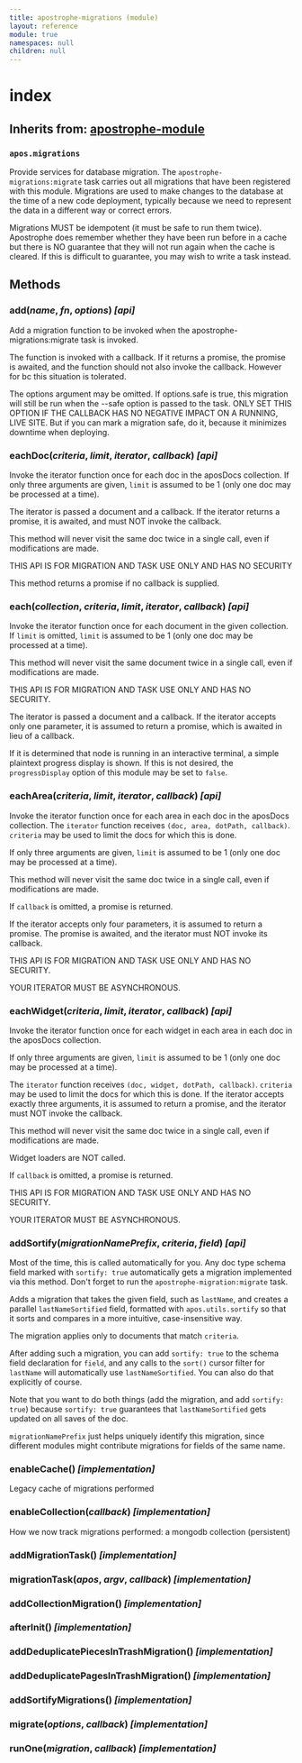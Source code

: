 ```yaml
---
title: apostrophe-migrations (module)
layout: reference
module: true
namespaces: null
children: null
---
```


# index

## Inherits from: [apostrophe-module](https://github.com/apostrophecms/apostrophe-documentation/tree/e71017392b54a258d8d72811456c862139150a96/modules/apostrophe-module/index.html)

### `apos.migrations`

Provide services for database migration. The `apostrophe-migrations:migrate` task carries out all migrations that have been registered with this module. Migrations are used to make changes to the database at the time of a new code deployment, typically because we need to represent the data in a different way or correct errors.

Migrations MUST be idempotent \(it must be safe to run them twice\). Apostrophe does remember whether they have been run before in a cache but there is NO guarantee that they will not run again when the cache is cleared. If this is difficult to guarantee, you may wish to write a task instead.

## Methods

### add\(_name_, _fn_, _options_\) _\[api\]_

Add a migration function to be invoked when the apostrophe-migrations:migrate task is invoked.

The function is invoked with a callback. If it returns a promise, the promise is awaited, and the function should not also invoke the callback. However for bc this situation is tolerated.

The options argument may be omitted. If options.safe is true, this migration will still be run when the --safe option is passed to the task. ONLY SET THIS OPTION IF THE CALLBACK HAS NO NEGATIVE IMPACT ON A RUNNING, LIVE SITE. But if you can mark a migration safe, do it, because it minimizes downtime when deploying.

### eachDoc\(_criteria_, _limit_, _iterator_, _callback_\) _\[api\]_

Invoke the iterator function once for each doc in the aposDocs collection. If only three arguments are given, `limit` is assumed to be 1 \(only one doc may be processed at a time\).

The iterator is passed a document and a callback. If the iterator returns a promise, it is awaited, and must NOT invoke the callback.

This method will never visit the same doc twice in a single call, even if modifications are made.

THIS API IS FOR MIGRATION AND TASK USE ONLY AND HAS NO SECURITY

This method returns a promise if no callback is supplied.

### each\(_collection_, _criteria_, _limit_, _iterator_, _callback_\) _\[api\]_

Invoke the iterator function once for each document in the given collection. If `limit` is omitted, `limit` is assumed to be 1 \(only one doc may be processed at a time\).

This method will never visit the same document twice in a single call, even if modifications are made.

THIS API IS FOR MIGRATION AND TASK USE ONLY AND HAS NO SECURITY.

The iterator is passed a document and a callback. If the iterator accepts only one parameter, it is assumed to return a promise, which is awaited in lieu of a callback.

If it is determined that node is running in an interactive terminal, a simple plaintext progress display is shown. If this is not desired, the `progressDisplay` option of this module may be set to `false`.

### eachArea\(_criteria_, _limit_, _iterator_, _callback_\) _\[api\]_

Invoke the iterator function once for each area in each doc in the aposDocs collection. The `iterator` function receives `(doc, area, dotPath, callback)`. `criteria` may be used to limit the docs for which this is done.

If only three arguments are given, `limit` is assumed to be 1 \(only one doc may be processed at a time\).

This method will never visit the same doc twice in a single call, even if modifications are made.

If `callback` is omitted, a promise is returned.

If the iterator accepts only four parameters, it is assumed to return a promise. The promise is awaited, and the iterator must NOT invoke its callback.

THIS API IS FOR MIGRATION AND TASK USE ONLY AND HAS NO SECURITY.

YOUR ITERATOR MUST BE ASYNCHRONOUS.

### eachWidget\(_criteria_, _limit_, _iterator_, _callback_\) _\[api\]_

Invoke the iterator function once for each widget in each area in each doc in the aposDocs collection.

If only three arguments are given, `limit` is assumed to be 1 \(only one doc may be processed at a time\).

The `iterator` function receives `(doc, widget, dotPath, callback)`. `criteria` may be used to limit the docs for which this is done. If the iterator accepts exactly three arguments, it is assumed to return a promise, and the iterator must NOT invoke the callback.

This method will never visit the same doc twice in a single call, even if modifications are made.

Widget loaders are NOT called.

If `callback` is omitted, a promise is returned.

THIS API IS FOR MIGRATION AND TASK USE ONLY AND HAS NO SECURITY.

YOUR ITERATOR MUST BE ASYNCHRONOUS.

### addSortify\(_migrationNamePrefix_, _criteria_, _field_\) _\[api\]_

Most of the time, this is called automatically for you. Any doc type schema field marked with `sortify: true` automatically gets a migration implemented via this method. Don't forget to run the `apostrophe-migration:migrate` task.

Adds a migration that takes the given field, such as `lastName`, and creates a parallel `lastNameSortified` field, formatted with `apos.utils.sortify` so that it sorts and compares in a more intuitive, case-insensitive way.

The migration applies only to documents that match `criteria`.

After adding such a migration, you can add `sortify: true` to the schema field declaration for `field`, and any calls to the `sort()` cursor filter for `lastName` will automatically use `lastNameSortified`. You can also do that explicitly of course.

Note that you want to do both things \(add the migration, and add `sortify: true`\) because `sortify: true` guarantees that `lastNameSortified` gets updated on all saves of the doc.

`migrationNamePrefix` just helps uniquely identify this migration, since different modules might contribute migrations for fields of the same name.

### enableCache\(\) _\[implementation\]_

Legacy cache of migrations performed

### enableCollection\(_callback_\) _\[implementation\]_

How we now track migrations performed: a mongodb collection \(persistent\)

### addMigrationTask\(\) _\[implementation\]_

### migrationTask\(_apos_, _argv_, _callback_\) _\[implementation\]_

### addCollectionMigration\(\) _\[implementation\]_

### afterInit\(\) _\[implementation\]_

### addDeduplicatePiecesInTrashMigration\(\) _\[implementation\]_

### addDeduplicatePagesInTrashMigration\(\) _\[implementation\]_

### addSortifyMigrations\(\) _\[implementation\]_

### migrate\(_options_, _callback_\) _\[implementation\]_

### runOne\(_migration_, _callback_\) _\[implementation\]_

